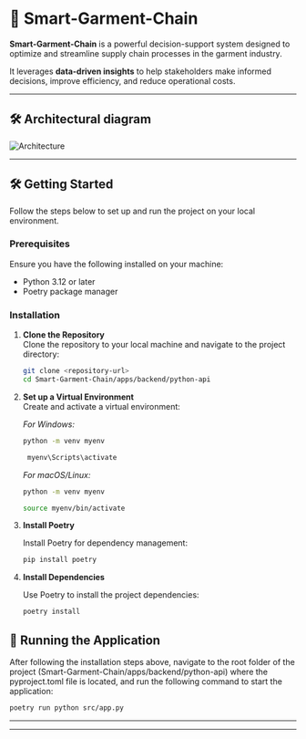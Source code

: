 # 🧵 Smart-Garment-Chain  

**Smart-Garment-Chain** is a powerful decision-support system designed to optimize and streamline supply chain processes in the garment industry.  

It leverages **data-driven insights** to help stakeholders make informed decisions, improve efficiency, and reduce operational costs.  

---

## 🛠️ Architectural diagram

![Architecture](https://github.com/user-attachments/assets/c8ff810a-1edd-4032-be3a-93059b3fc86f)

---

## 🛠️ Getting Started

Follow the steps below to set up and run the project on your local environment.

### Prerequisites

Ensure you have the following installed on your machine:
- Python 3.12 or later
- Poetry package manager

### Installation

1. **Clone the Repository**  
   Clone the repository to your local machine and navigate to the project directory:
   ```bash
   git clone <repository-url>
   cd Smart-Garment-Chain/apps/backend/python-api

2. **Set up a Virtual Environment**   
   Create and activate a virtual environment:

   _For Windows:_
      ```bash
     python -m venv myenv
      ```
    ```bash
     myenv\Scripts\activate
     ```
   _For macOS/Linux:_
   
    ```bash
   python -m venv myenv
   ```
    ```bash
   source myenv/bin/activate
   ```

3. **Install Poetry**

   Install Poetry for dependency management:
   
    ```bash
   pip install poetry
   ```
4. **Install Dependencies**

   Use Poetry to install the project dependencies:
   
    ```bash
   poetry install
   ```


## 🚀 Running the Application

After following the installation steps above, navigate to the root folder of the project (Smart-Garment-Chain/apps/backend/python-api) where the pyproject.toml file is located, and run the following command to start the application:
 ```bash
poetry run python src/app.py
```



---


---
